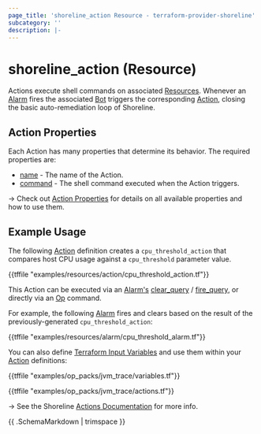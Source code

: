 ```yaml
---
page_title: 'shoreline_action Resource - terraform-provider-shoreline'
subcategory: ''
description: |-
---
```


# shoreline_action (Resource)

Actions execute shell commands on associated [Resources](/t/resource). Whenever an [Alarm](/t/alarm) fires the associated [Bot](/t/bot) triggers the corresponding [Action](/t/action), closing the basic auto-remediation loop of Shoreline.

## Action Properties

Each Action has many properties that determine its behavior. The required properties are:

- [name](/actions/properties#name) - The name of the Action.
- [command](/actions/properties#command) - The shell command executed when the Action triggers.

-> Check out [Action Properties](/actions/properties) for details on all available properties and how to use them.

## Example Usage

The following [Action](/t/action) definition creates a `cpu_threshold_action` that compares host CPU usage against a `cpu_threshold` parameter value.

{{tffile "examples/resources/action/cpu_threshold_action.tf"}}

This Action can be executed via an [Alarm's](/t/alarm) [clear_query](/t/alarm/property#clear_query) / [fire_query](/t/alarm/property#fire_query), or directly via an [Op](/t/op) command.

For example, the following [Alarm](/t/alarm) fires and clears based on the result of the previously-generated `cpu_threshold_action`:

{{tffile "examples/resources/alarm/cpu_threshold_alarm.tf"}}

You can also define [Terraform Input Variables](https://www.terraform.io/docs/language/values/variables.html) and use them within your [Action](/t/action) definitions:

{{tffile "examples/op_packs/jvm_trace/variables.tf"}}

{{tffile "examples/op_packs/jvm_trace/actions.tf"}}

-> See the Shoreline [Actions Documentation](https://docs.shoreline.io/actions) for more info.

{{ .SchemaMarkdown | trimspace }}
